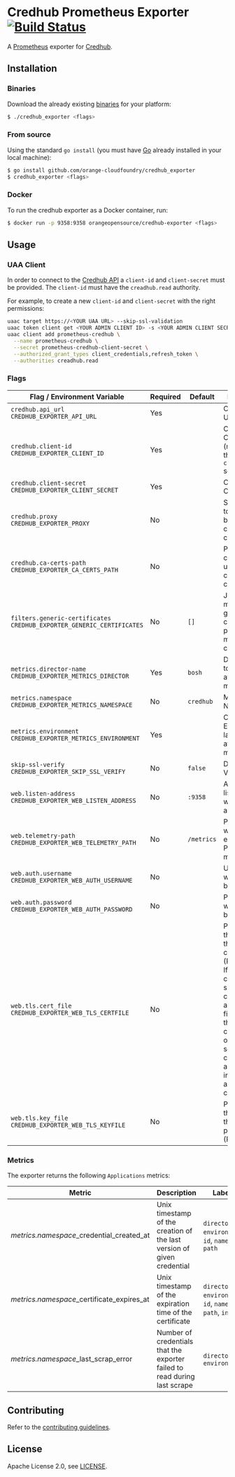 # Credhub Prometheus Exporter [![Build Status](https://travis-ci.org/orange-cloudfoundry/credhub_exporter.png)](https://travis-ci.org/orange-cloudfoundry/credhub_exporter)

A [Prometheus][prometheus] exporter for [Credhub][credhub].


## Installation

### Binaries

Download the already existing [binaries][binaries] for your platform:

```bash
$ ./credhub_exporter <flags>
```

### From source

Using the standard `go install` (you must have [Go][golang] already installed in your local machine):

```bash
$ go install github.com/orange-cloudfoundry/credhub_exporter
$ credhub_exporter <flags>
```

### Docker

To run the credhub exporter as a Docker container, run:

```bash
$ docker run -p 9358:9358 orangeopensource/credhub-exporter <flags>
```

<!-- ### BOSH -->

<!-- This exporter can be deployed using the [Prometheus BOSH Release][prometheus-boshrelease]. -->

## Usage

### UAA Client

In order to connect to the [Credhub API][credhub_api] a `client-id` and `client-secret` must be provided. The `client-id` must have the `creadhub.read` authority.

For example, to create a new `client-id` and `client-secret` with the right permissions:

```bash
uaac target https://<YOUR UAA URL> --skip-ssl-validation
uaac token client get <YOUR ADMIN CLIENT ID> -s <YOUR ADMIN CLIENT SECRET>
uaac client add prometheus-credhub \
  --name prometheus-credhub \
  --secret prometheus-credhub-client-secret \
  --authorized_grant_types client_credentials,refresh_token \
  --authorities creadhub.read
```

### Flags

| Flag / Environment Variable                                                 | Required | Default    | Description                                                                                                                                                                                                                           |
| ---------------------------                                                 | -------- | -------    | -----------                                                                                                                                                                                                                           |
| `credhub.api_url`<br />`CREDHUB_EXPORTER_API_URL`                           | Yes      |            | Credhub API URL                                                                                                                                                                                                                       |
| `credhub.client-id`<br />`CREDHUB_EXPORTER_CLIENT_ID`                       | Yes      |            | Credhub Client ID (must have the `credhub.read` scope)                                                                                                                                                                                |
| `credhub.client-secret`<br />`CREDHUB_EXPORTER_CLIENT_SECRET`               | Yes      |            | Credhub Client Secret                                                                                                                                                                                                                 |
| `credhub.proxy`<br />`CREDHUB_EXPORTER_PROXY`                               | No       |            | Socks proxy to open before connecting to credub                                                                                                                                                                                       |
| `credhub.ca-certs-path`<br />`CREDHUB_EXPORTER_CA_CERTS_PATH`               | No       |            | Path to CA certificate to use when connecting credhub                                                                                                                                                                                 |
| `filters.generic-certificates`<br />`CREDHUB_EXPORTER_GENERIC_CERTIFICATES` | No       | `[]`       | Json list of <regexp> to match generic credentials paths that may contains certificates                                                                                                                                               |
| `metrics.director-name`<br />`CREDHUB_EXPORTER_METRICS_DIRECTOR`            | Yes      | `bosh`     | Director label to be attached to metrics                                                                                                                                                                                              |
| `metrics.namespace`<br />`CREDHUB_EXPORTER_METRICS_NAMESPACE`               | No       | `credhub`  | Metrics Namespace                                                                                                                                                                                                                     |
| `metrics.environment`<br />`CREDHUB_EXPORTER_METRICS_ENVIRONMENT`           | Yes      |            | Credhub Environment label to be attached to metrics                                                                                                                                                                                           |
| `skip-ssl-verify`<br />`CREDHUB_EXPORTER_SKIP_SSL_VERIFY`                   | No       | `false`    | Disable SSL Verify                                                                                                                                                                                                                    |
| `web.listen-address`<br />`CREDHUB_EXPORTER_WEB_LISTEN_ADDRESS`             | No       | `:9358`    | Address to listen on for web interface and telemetry                                                                                                                                                                                  |
| `web.telemetry-path`<br />`CREDHUB_EXPORTER_WEB_TELEMETRY_PATH`             | No       | `/metrics` | Path under which to expose Prometheus metrics                                                                                                                                                                                         |
| `web.auth.username`<br />`CREDHUB_EXPORTER_WEB_AUTH_USERNAME`               | No       |            | Username for web interface basic auth                                                                                                                                                                                                 |
| `web.auth.password`<br />`CREDHUB_EXPORTER_WEB_AUTH_PASSWORD`               | No       |            | Password for web interface basic auth                                                                                                                                                                                                 |
| `web.tls.cert_file`<br />`CREDHUB_EXPORTER_WEB_TLS_CERTFILE`                | No       |            | Path to a file that contains the TLS certificate (PEM format). If the certificate is signed by a certificate authority, the file should be the concatenation of the server's certificate, any intermediates, and the CA's certificate |
| `web.tls.key_file`<br />`CREDHUB_EXPORTER_WEB_TLS_KEYFILE`                  | No       |            | Path to a file that contains the TLS private key (PEM format)                                                                                                                                                                         |


### Metrics

The exporter returns the following `Applications` metrics:

| Metric                                     | Description                                                            | Labels                                                   |
| ------                                     | -----------                                                            | ------                                                   |
| *metrics.namespace*_credential_created_at  | Unix timestamp of the creation of the last version of given credential | `director`, `environment`, `id`, `name`, `path`          |
| *metrics.namespace*_certificate_expires_at | Unix timestamp of the expiration time of the certificate                   | `director`, `environment`, `id`, `name`, `path`, `index` |
| *metrics.namespace*_last_scrap_error       | Number of credentials that the exporter failed to read during last scrape      | `director`, `environment`                                |

## Contributing

Refer to the [contributing guidelines][contributing].

## License

Apache License 2.0, see [LICENSE][license].

[binaries]: https://github.com/orange-cloudfoundry/credhub_exporter/releases
[credhub]: https://github.com/cloudfoundry-incubator/credhub
[credhub_api]: https://credhub-api.cfapps.io/
[cloudfoundry]: https://www.cloudfoundry.org/
[contributing]: https://github.com/orange-cloudfoundry/credhub_exporter/blob/master/CONTRIBUTING.md
[faq]: https://github.com/bosh-prometheus/credhub_exporter/blob/master/FAQ.md
[golang]: https://golang.org/
[license]: https://github.com/orange-cloudfoundry/credhub_exporter/blob/master/LICENSE
[prometheus]: https://prometheus.io/
[prometheus-boshrelease]: https://github.com/bosh-prometheus/prometheus-boshrelease
